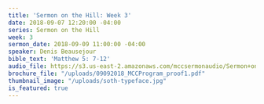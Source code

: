 ```yaml
---
title: 'Sermon on the Hill: Week 3'
date: 2018-09-07 12:20:00 -04:00
series: Sermon on the Hill
week: 3
sermon_date: 2018-09-09 11:00:00 -04:00
speaker: Denis Beausejour
bible_text: 'Matthew 5: 7-12'
audio_file: https://s3.us-east-2.amazonaws.com/mccsermonaudio/Sermon+on+the+Hill_+Week+3.lite.mp3
brochure_file: "/uploads/09092018_MCCProgram_proof1.pdf"
thumbnail_image: "/uploads/soth-typeface.jpg"
is_featured: true
---
```


